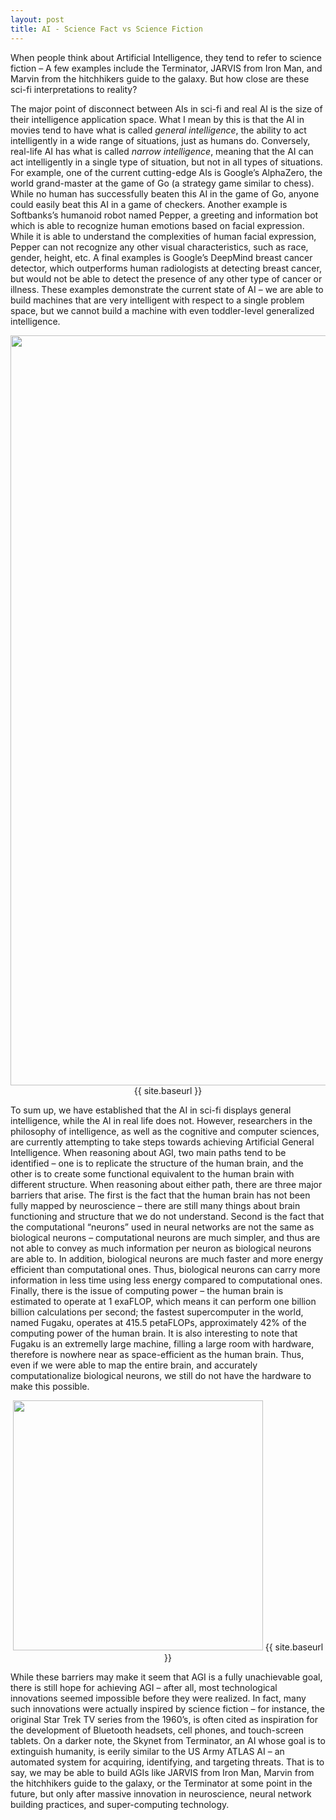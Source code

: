```yaml
---
layout: post
title: AI - Science Fact vs Science Fiction
---
```


When people think about Artificial Intelligence, they tend to refer to science fiction – A few examples include the Terminator, JARVIS from Iron Man,  and Marvin from the hitchhikers guide to the galaxy. But how close are these sci-fi interpretations to reality?

The major point of disconnect between AIs in sci-fi and real AI is the size of their intelligence application space. What I mean by this is that the AI in movies tend to have what is called *general intelligence*, the ability to act intelligently in a wide range of situations, just as humans do.  Conversely, real-life AI has what is called *narrow intelligence*, meaning that the AI can act intelligently in a single type of situation, but not in all types of situations. For example, one of the current cutting-edge AIs is Google’s AlphaZero, the world grand-master at the game of Go (a strategy game similar to chess). While no human has successfully beaten this AI in the game of Go, anyone could easily beat this AI in a game of checkers. Another example is Softbanks’s humanoid robot named Pepper, a greeting and information bot which is able to recognize human emotions based on facial expression. While it is able to understand the complexities of human facial expression, Pepper can not recognize any other visual characteristics, such as race, gender, height, etc. A final examples is Google’s DeepMind breast cancer detector, which outperforms human radiologists at detecting breast cancer, but would not be able to detect the presence of any other type of cancer or illness. These examples demonstrate the current state of AI – we are able to build machines that are very intelligent with respect to a single problem space, but we cannot build a machine with even toddler-level generalized intelligence.

 <p align="center">
  <img src="{{ site.baseurl }}/images/scifivscurr.png" style="width: 1200px;"/>
  {{ site.baseurl }}
</p>

To sum up, we have established that the AI in sci-fi displays general intelligence, while the AI in real life does not. However, researchers in the philosophy of intelligence, as well as the cognitive and computer sciences, are currently attempting to take steps towards achieving Artificial General Intelligence. When reasoning about AGI, two main paths tend to be identified – one is to replicate the structure of the human brain, and the other is to create some functional equivalent to the human brain with different structure. When reasoning about either path, there are three major barriers that arise. The first is the fact that the human brain has not been fully mapped by neuroscience – there are still many things about brain functioning and structure that we do not understand. Second is the fact that the computational “neurons” used in neural networks are not the same as biological neurons –  computational neurons are much simpler, and thus are not able to convey as much information per neuron as biological neurons are able to.  In addition, biological neurons are much faster and more energy efficient than computational ones. Thus, biological neurons can carry more information in less time using less energy compared to computational ones. Finally, there is the issue of computing power – the human brain is estimated to operate at 1 exaFLOP, which means it can perform one billion billion calculations per second; the fastest supercomputer in the world, named Fugaku, operates at 415.5 petaFLOPs, approximately 42% of the computing power of the human brain. It is also interesting to note that Fugaku is an extremelly large machine, filling a large room with hardware, therefore is nowhere near as space-efficient as the human brain. Thus, even if we were able to map the entire brain, and accurately computationalize biological neurons, we still do not have the hardware to make this possible.

<p align="center">
 <img src="{{ site.baseurl }}/images/realagi.png" style="width: 400px;"/>
 {{ site.baseurl }}
</p>

While these barriers may make it seem that AGI is a fully unachievable goal, there is still hope for achieving AGI – after all, most technological innovations seemed impossible before they were realized. In fact, many such innovations were actually inspired by science fiction – for instance, the original Star Trek TV series from the 1960’s, is often cited as inspiration for the development of Bluetooth headsets, cell phones,  and touch-screen tablets. On a darker note, the Skynet from Terminator, an AI whose goal is to extinguish humanity, is eerily similar to the US Army ATLAS AI – an automated system for acquiring, identifying, and targeting threats. That is to say, we may be able to build AGIs like JARVIS from Iron Man, Marvin from the hitchhikers guide to the galaxy, or the Terminator at some point in the future, but only after massive innovation in neuroscience, neural network building practices, and super-computing technology.
